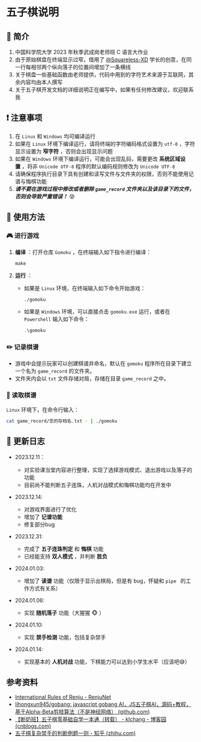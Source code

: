 # 五子棋说明

## :page_facing_up: 简介

1. 中国科学院大学 2023 年秋季武成岗老师班 C 语言大作业
2. 由于原始棋盘在终端显示过窄，借用了 [@Squareless-XD](https://github.com/Squareless-XD) 学长的创意，在同一行每相邻两个纵向落子的位置间增加了一条横线
3. 关于棋盘一些基础函数由老师提供，代码中用到的字符艺术来源于互联网，其余内容均由本人撰写
4. 关于五子棋开发文档的详细说明正在编写中，如果有任何修改建议，欢迎联系我

## :heavy_exclamation_mark: 注意事项

1. 在 `Linux` 和 `Windows` 均可编译运行
2. 如果在 `Linux` 环境下编译运行，请将终端的字符编码格式设置为 `utf-8` ，字符显示设置为 **窄字符** ，否则会出现显示问题
3. 如果在 `Windows` 环境下编译运行，可能会出现乱码，需要更改 **系统区域设置** ，将非 `Unicode UTF-8` 程序的默认编码规则修改为  `Unicode UTF-8`
4. 请确保程序执行目录下具有创建和读写文件与文件夹的权限，否则不能使用记谱与悔棋功能
5. ***请不要在游戏过程中修改或者删除 `game_record` 文件夹以及该目录下的文件，否则会导致严重错误！*** :cold_sweat:

## :pushpin: 使用方法

### :video_game: 进行游戏

1. **编译** ：打开仓库 `Gomoku` ，在终端输入如下指令进行编译：

   ```shell
   make
   ```

2. **运行** ：

   - 如果是 `Linux` 环境，在终端输入如下命令开始游戏：

      ```bash
      ./gomoku
      ```

      

   - 如果是 `Windows` 环境，可以直接点击 `gomoku.exe` 运行，或者在 `Powershell` 输入如下命令：

      ```powershell
      .\gomoku
      ```


### :pencil2: 记录棋谱

- 游戏中会提示玩家可以创建棋谱并命名，默认在 `gomoku` 程序所在目录下建立一个名为 `game_record` 的文件夹。
- 文件夹内会以 `txt` 文件存储对局，存储在目录 `game_record` 之中。

### :blue_book: 读取棋谱

`Linux` 环境下，在命令行输入：

```bash
cat game_record/您的存档名.txt - | ./gomoku 
```

## :calendar: 更新日志

- 2023.12.11：
    - 对实验课当堂内容进行整理，实现了选择游戏模式、退出游戏以及落子的功能
    - 目前尚不能判断五子连珠，人机对战模式和悔棋功能均在开发中

- 2023.12.14:
    - 对游戏界面进行了优化
    - 增加了 **记谱功能**
    - 修复部分bug

- 2023.12.31:
    - 完成了 **五子连珠判定** 和 **悔棋** 功能
    - 已经能支持 **双人模式** ，并判断 **胜负**

- 2024.01.03:
  - 增加了 **读谱** 功能（仅限于显示出棋局，但是有 bug，怀疑和 `pipe ` 的工作方式有关系）

- 2024.01.06:
  - 实现 **随机落子** 功能（大猩猩 :monkey_face: ）

- 2024.01.10:
  - 实现 **禁手检测** 功能，包括复杂禁手
- 2024.01.14:
    - 实现基本的 **人机对战** 功能，下棋能力可以达到小学生水平（应该吧:sweat_smile:）


## 参考资料

- [International Rules of Renju - RenjuNet](https://www.renju.net/rifrules/)
- [lihongxun945/gobang: javascript gobang AI，JS五子棋AI，源码+教程，基于Alpha-Beta剪枝算法（不是神经网络） (github.com)](https://github.com/lihongxun945/gobang?tab=readme-ov-file)
- [【断奶班】五子棋零基础自学一本通（转载） - klchang - 博客园 (cnblogs.com)](https://www.cnblogs.com/klchang/articles/4542994.html)
- [五子棋复杂禁手的判断例题一则 - 知乎 (zhihu.com)](https://zhuanlan.zhihu.com/p/527374023)

